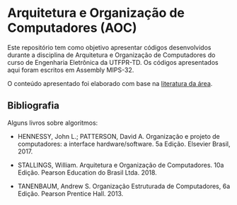 # Arquitetura e Organização de Computadores (AOC)

<div>
  <div id="intro">
    <p> Este repositório tem como objetivo apresentar códigos desenvolvidos durante a disciplina de Arquitetura e Organização de Computadores do curso de Engenharia Eletrônica da UTFPR-TD. Os códigos apresentados aqui foram escritos em Assembly MIPS-32.</p> 
    <p>O conteúdo apresentado foi elaborado com base na <a href="#bibliografia">literatura da área</a>.</p>
  
  <div id="bibliografia">
    <h2>Bibliografia</h2>
      <p>Alguns livros sobre algoritmos:</p>
      <ul>
        <li><p>HENNESSY, John L.; PATTERSON, David A. Organização e projeto de computadores: a interface hardware/software. 5a Edição. Elsevier Brasil, 2017.</p></li>
        <li><p>STALLINGS, William. Arquitetura e Organização de Computadores. 10a Edição. Pearson Education do Brasil Ltda. 2018.</p></li>
        <li><p>TANENBAUM, Andrew S. Organização Estruturada de Computadores, 6a Edição. Pearson Prentice Hall. 2013.</li>
      </ul>
  </div>  
</div>

